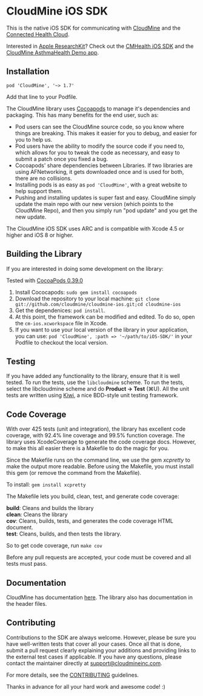 CloudMine iOS SDK
=================

This is the native iOS SDK for communicating with [CloudMine](http://cloudmineinc.com/) and the [Connected Health Cloud](http://cloudmineinc.com/platform/developer-tools/).

Interested in [Apple ResearchKit](http://researchkit.org/)?  Check out the [CMHealth iOS SDK](https://cloudmine.io/docs/#/ios#cmhealth-and-researchkit) and the [CloudMine AsthmaHealth Demo app](https://github.com/cloudmine/AsthmaHealth/).

Installation
------------

`pod 'CloudMine', '~> 1.7'`

Add that line to your Podfile.

The CloudMine library uses [Cocoapods](http://cocoapods.org/) to manage it's dependencies and packaging. This has many benefits for the end user, such as:

* Pod users can see the CloudMine source code, so you know where things are breaking. This makes it easier for you to debug, and easier for you to help us.
* Pod users have the ability to modify the source code if you need to, which allows for you to tweak the code as necessary, and easy to submit a patch once you fixed a bug.
* Cocoapods' share dependencies between Libraries. If two libraries are using AFNetworking, it gets downloaded once and is used for both, there are no collisions.
* Installing pods is as easy as `pod 'CloudMine'`, with a great website to help support them.
* Pushing and installing updates is super fast and easy. CloudMine simply update the main repo with our new version (which points to the CloudMine Repo), and then you simply run "pod update" and you get the new update.

The CloudMine iOS SDK uses ARC and is compatible with Xcode 4.5 or higher and iOS 8 or higher.

Building the Library
--------------------
If you are interested in doing some development on the library:

Tested with [CocoaPods 0.39.0](https://github.com/CocoaPods/CocoaPods-app/releases/tag/0.39.0)

1. Install Cococapods: `sudo gem install cocoapods`
1. Download the repository to your local machine: `git clone git://github.com/cloudmine/cloudmine-ios.git;cd cloudmine-ios`
2. Get the dependenices: `pod install`.
3. At this point, the framework can be modified and edited. To do so, open the `cm-ios.xcworkspace` file in Xcode.
4. If you want to use your local version of the library in your application, you can use: `pod 'CloudMine', :path => '~/path/to/iOS-SDK/'` in your Podfile to checkout the local version.

Testing
-------
If you have added any functionality to the library, ensure that it is well tested. To run the tests, use the `libcloudmine` scheme. To run the tests, select the libcloudmine scheme and do **Product -> Test** (⌘U). All the unit tests are written using [Kiwi](https://github.com/allending/Kiwi/wiki), a nice BDD-style unit testing framework.

Code Coverage
-------------
With over 425 tests (unit and integration), the library has excellent code coverage, with 92.4% line coverage and 99.5% function coverage. The library uses XcodeCoverage to generate the code coverage docs. However, to make this all easier there is a Makefile to do the magic for you.

Since the Makefile runs on the command line, we use the gem *xcpretty* to make the output more readable. Before using the Makefile, you must install this gem (or remove the command from the Makefile).

To install: `gem install xcpretty`

The Makefile lets you build, clean, test, and generate code coverage:

**build**: Cleans and builds the library  
**clean**: Cleans the library  
**cov**: Cleans, builds, tests, and generates the code coverage HTML document.  
**test**: Cleans, builds, and then tests the library.  

So to get code coverage, run `make cov`

Before any pull requests are accepted, your code must be covered and all tests must pass.

Documentation
-------------
CloudMine has documentation [here](https://cloudmine.io/docs/#/ios). The library also has documentation in the header files.

Contributing
------------
Contributions to the SDK are always welcome. However, please be sure you have well-written tests that cover all your cases. Once all that is done, submit a pull request clearly explaining your additions and providing links to the external test cases if applicable. If you have any questions, please contact the maintainer directly at support@cloudmineinc.com.

For more details, see the [CONTRIBUTING](CONTRIBUTING.md) guidelines.

Thanks in advance for all your hard work and awesome code! :)

